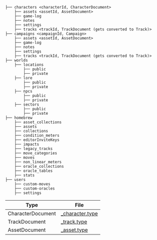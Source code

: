 ```
├── characters <characterId, CharacterDocument>
    ├── assets <assetId, AssetDocument>
    ├── game-log
    ├── notes
    ├── settings
    ├── tracks <trackId, TrackDocument (gets converted to Track)>
├── campaigns <campaignId, Campaign>
    ├── assets <assetId, AssetDocument>
    ├── game-log
    ├── notes
    ├── settings
    ├── tracks <trackId, TrackDocument (gets converted to Track)>
├── worlds
    ├── locations
        ├── public
        ├── private
    ├── lore
        ├── public
        ├── private
    ├── npcs
        ├── public
        ├── private
    ├── sectors
        ├── public
        ├── private
├── homebrew
    ├── asset_collections
    ├── assets
    ├── collections
    ├── condition_meters
    ├── editorInviteKeys
    ├── impacts
    ├── legacy_tracks
    ├── move_categories
    ├── moves
    ├── non_linear_meters
    ├── oracle_collections
    ├── oracle_tables
    ├── stats
├── users
    ├── custom-moves
    ├── custom-oracles
    ├── settings
```

| Type              | File                                               |
| ----------------- | -------------------------------------------------- |
| CharacterDocument | [\_character.type](./character/_character.type.ts) |
| TrackDocument     | [\_track.type](./tracks/_track.type.ts)            |
| AssetDocument     | [\_asset.type](./assets//_asset.type.ts)           |

